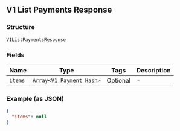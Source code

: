 ## V1 List Payments Response

### Structure

`V1ListPaymentsResponse`

### Fields

| Name | Type | Tags | Description |
|  --- | --- | --- | --- |
| `items` | [`Array<V1 Payment Hash>`]($m/V1Payment) | Optional | - |

### Example (as JSON)

```json
{
  "items": null
}
```

